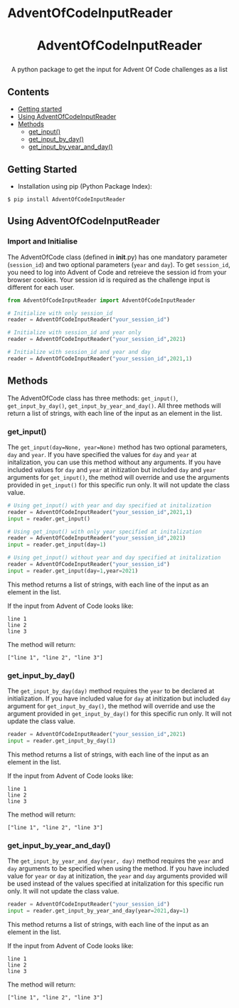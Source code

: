 # AdventOfCodeInputReader

# <p align="center">AdventOfCodeInputReader</p>

<p align="center">A python package to get the input for Advent Of Code challenges as a list</p>

## Contents

  * [Getting started](#getting-started)
  * [Using AdventOfCodeInputReader](#using-adventofcodeinputreader)
  * [Methods](#methods)
    * [get_input()](#get_input)
    * [get_input_by_day()](#get_input_by_day)
    * [get_input_by_year_and_day()](#get_input_by_year_and_day)
      
## Getting Started

* Installation using pip (Python Package Index):

```
$ pip install AdventOfCodeInputReader
```

## Using AdventOfCodeInputReader

### Import and Initialise

The AdventOfCode class (defined in __init__.py) has one mandatory parameter (`session_id`) and two optional parameters (`year` and `day`). To get `session_id`, you need to log into Advent of Code and retreieve the session id from your browser cookies. Your session id is required as the challenge input is different for each user.

```python
from AdventOfCodeInputReader import AdventOfCodeInputReader

# Initialize with only session_id
reader = AdventOfCodeInputReader("your_session_id")

# Initialize with session_id and year only
reader = AdventOfCodeInputReader("your_session_id",2021)

# Initialize with session_id and year and day
reader = AdventOfCodeInputReader("your_session_id",2021,1)

```

## Methods

The AdventOfCode class has three methods: `get_input()`, `get_input_by_day()`, `get_input_by_year_and_day()`. All three methods will return a list of strings, with each line of the input as an element in the list.

### get_input()

The `get_input(day=None, year=None)` method has two optional parameters, `day` and `year`. If you have specified the values for `day` and `year` at initalization, you can use this method without any arguments. If you have included values for `day` and `year` at initization but included `day` and `year` arguments for `get_input()`, the method will override and use the arguments provided in `get_input()` for this specific run only. It will not update the class value.

```python
# Using get_input() with year and day specified at initalization
reader = AdventOfCodeInputReader("your_session_id",2021,1)
input = reader.get_input()

# Using get_input() with only year specified at initalization
reader = AdventOfCodeInputReader("your_session_id",2021)
input = reader.get_input(day=1)

# Using get_input() without year and day specified at initalization
reader = AdventOfCodeInputReader("your_session_id")
input = reader.get_input(day=1,year=2021)

```

This method returns a list of strings, with each line of the input as an element in the list.

If the input from Advent of Code looks like:
```
line 1
line 2
line 3
```
The method will return:
```
["line 1", "line 2", "line 3"]
```

### get_input_by_day()

The `get_input_by_day(day)` method requires the `year` to be declared at initialization. If you have included value for `day` at initization but included `day` argument for `get_input_by_day()`, the method will override and use the argument provided in `get_input_by_day()` for this specific run only. It will not update the class value.

```python
reader = AdventOfCodeInputReader("your_session_id",2021)
input = reader.get_input_by_day(1)

```

This method returns a list of strings, with each line of the input as an element in the list.

If the input from Advent of Code looks like:
```
line 1
line 2
line 3
```
The method will return:
```
["line 1", "line 2", "line 3"]
```

### get_input_by_year_and_day()

The `get_input_by_year_and_day(year, day)` method requires the `year` and `day` arguments to be specified when using the method. If you have included value for `year` or `day` at initization, the `year` and `day` arguments provided will be used instead of the values specified at initalization for this specific run only. It will not update the class value.

```python
reader = AdventOfCodeInputReader("your_session_id")
input = reader.get_input_by_year_and_day(year=2021,day=1)

```

This method returns a list of strings, with each line of the input as an element in the list.

If the input from Advent of Code looks like:
```
line 1
line 2
line 3
```
The method will return:
```
["line 1", "line 2", "line 3"]
```